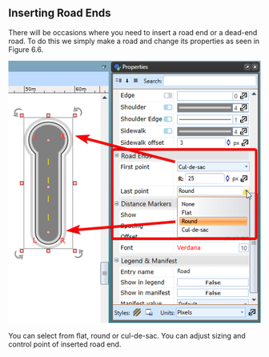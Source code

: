 ## Inserting Road Ends 

There will be occasions where you need to insert a road end or a dead-end road. To do this we simply make a road and change its properties as seen in Figure 6.6.

![Types_of_road_ends](./assets/Types_of_road_ends.png)

You can select from flat, round or cul-de-sac. You can adjust sizing and control point of inserted road end.
